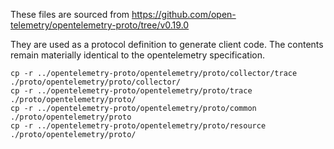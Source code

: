 These files are sourced from https://github.com/open-telemetry/opentelemetry-proto/tree/v0.19.0

They are used as a protocol definition to generate client code. The contents
remain materially identical to the opentelemetry specification.

```
cp -r ../opentelemetry-proto/opentelemetry/proto/collector/trace ./proto/opentelemetry/proto/collector/
cp -r ../opentelemetry-proto/opentelemetry/proto/trace ./proto/opentelemetry/proto/
cp -r ../opentelemetry-proto/opentelemetry/proto/common ./proto/opentelemetry/proto
cp -r ../opentelemetry-proto/opentelemetry/proto/resource ./proto/opentelemetry/proto/
```

